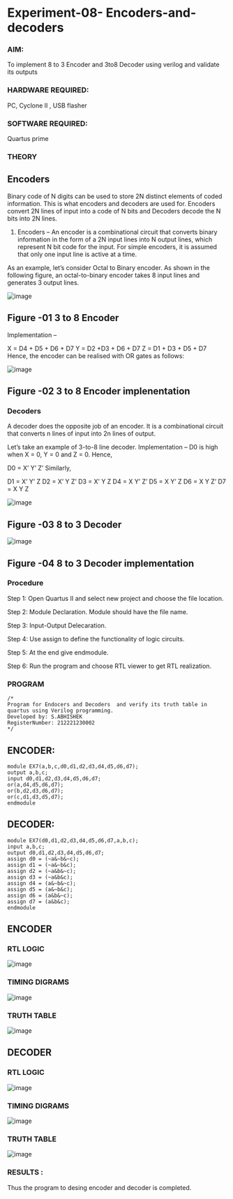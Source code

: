 # Experiment-08- Encoders-and-decoders 
### AIM: 
To implement 8 to 3 Encoder and  3to8 Decoder using verilog and validate its outputs
### HARDWARE REQUIRED:  
PC, Cyclone II , USB flasher
### SOFTWARE REQUIRED:   
Quartus prime
### THEORY 

## Encoders
Binary code of N digits can be used to store 2N distinct elements of coded information. This is what encoders and decoders are used for. Encoders convert 2N lines of input into a code of N bits and Decoders decode the N bits into 2N lines.

1. Encoders –
An encoder is a combinational circuit that converts binary information in the form of a 2N input lines into N output lines, which represent N bit code for the input. For simple encoders, it is assumed that only one input line is active at a time.

As an example, let’s consider Octal to Binary encoder. As shown in the following figure, an octal-to-binary encoder takes 8 input lines and generates 3 output lines.

![image](https://user-images.githubusercontent.com/36288975/171543588-bc0746df-a173-4b35-989e-5fb7d385fe8a.png)
## Figure -01 3 to 8 Encoder 


Implementation –

X = D4 + D5 + D6 + D7
Y = D2 +D3 + D6 + D7
Z = D1 + D3 + D5 + D7 
Hence, the encoder can be realised with OR gates as follows:


![image](https://user-images.githubusercontent.com/36288975/171543740-68403b82-aa93-4c98-9343-f32b14885a2e.png)
## Figure -02 3 to 8 Encoder implenentation 

 ### Decoders 
A decoder does the opposite job of an encoder. It is a combinational circuit that converts n lines of input into 2n lines of output.

Let’s take an example of 3-to-8 line decoder.
Implementation –
D0 is high when X = 0, Y = 0 and Z = 0. Hence,

D0 = X’ Y’ Z’ 
Similarly,

D1 = X’ Y’ Z
D2 = X’ Y Z’
D3 = X’ Y Z
D4 = X Y’ Z’
D5 = X Y’ Z
D6 = X Y Z’
D7 = X Y Z 


![image](https://user-images.githubusercontent.com/36288975/171543978-ee2d0671-2846-40a1-8705-507fd6287a49.png)
## Figure -03 8 to 3 Decoder 



![image](https://user-images.githubusercontent.com/36288975/171543866-5a6eace6-8683-49d7-9c4f-a7cb30ec3035.png)
## Figure -04 8 to 3 Decoder implementation 

### Procedure
Step 1:
Open Quartus II and select new project and choose the file location.

Step 2:
Module Declaration. Module should have the file name.

Step 3:
Input-Output Delecaration.

Step 4:
Use assign to define the functionality of logic circuits.

Step 5:
At the end give endmodule.

Step 6:
Run the program and choose RTL viewer to get RTL realization.



### PROGRAM 
```
/*
Program for Endocers and Decoders  and verify its truth table in quartus using Verilog programming.
Developed by: S.ABHISHEK
RegisterNumber: 212221230002  
*/
```
## ENCODER:
```
module EX7(a,b,c,d0,d1,d2,d3,d4,d5,d6,d7);
output a,b,c;
input d0,d1,d2,d3,d4,d5,d6,d7;
or(a,d4,d5,d6,d7);
or(b,d2,d3,d6,d7);
or(c,d1,d3,d5,d7);
endmodule
```
## DECODER:
```
module EX7(d0,d1,d2,d3,d4,d5,d6,d7,a,b,c);
input a,b,c;
output d0,d1,d2,d3,d4,d5,d6,d7;
assign d0 = (~a&~b&~c);
assign d1 = (~a&~b&c);
assign d2 = (~a&b&~c);
assign d3 = (~a&b&c);
assign d4 = (a&~b&~c);
assign d5 = (a&~b&c);
assign d6 = (a&b&~c);
assign d7 = (a&b&c);
endmodule
```






## ENCODER
### RTL LOGIC 
![image](https://user-images.githubusercontent.com/94165326/171624899-5f70d16e-6e40-4ee5-81f6-06b97a2846af.png)









### TIMING DIGRAMS  
![image](https://user-images.githubusercontent.com/94165326/171624968-7e05ec1d-8b2b-4091-b384-ebeac32d7a94.png)






### TRUTH TABLE 
![image](https://user-images.githubusercontent.com/94165326/171625011-f49fd148-b81d-475d-9272-8e847a4d1616.png)


## DECODER
### RTL LOGIC 
![image](https://user-images.githubusercontent.com/94165326/171624928-e60e7ae3-ad41-4c74-9feb-6b5afc9caab6.png)









### TIMING DIGRAMS  
![image](https://user-images.githubusercontent.com/94165326/171624992-80781a3d-b86a-4a14-949f-aa6167c8d5e8.png)






### TRUTH TABLE 
![image](https://user-images.githubusercontent.com/94165326/171625039-c7f651e9-8b7c-4e58-b04d-3a38b042a4cc.png)







### RESULTS :

Thus the program to desing encoder and decoder is completed.
